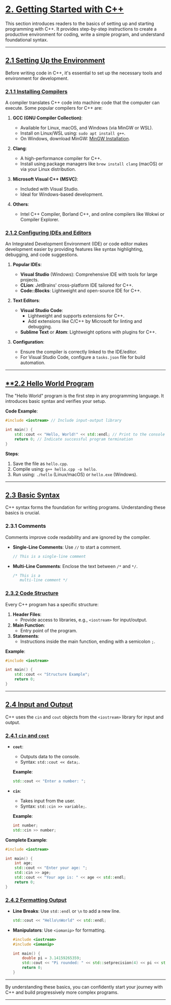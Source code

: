 # [**2. Getting Started with C++**](#2-getting-started-with-c)

This section introduces readers to the basics of setting up and starting programming with C++. It provides step-by-step instructions to create a productive environment for coding, write a simple program, and understand foundational syntax.

---

## [**2.1 Setting Up the Environment**](#21-setting-up-the-environment)

Before writing code in C++, it's essential to set up the necessary tools and environment for development.

### [**2.1.1 Installing Compilers**](#211-installing-compilers)

A compiler translates C++ code into machine code that the computer can execute. Some popular compilers for C++ are:

1. **GCC (GNU Compiler Collection)**:
   - Available for Linux, macOS, and Windows (via MinGW or WSL).
   - Install on Linux/WSL using: `sudo apt install g++`.
   - On Windows, download MinGW: [MinGW Installation](http://www.mingw.org/).

2. **Clang**:
   - A high-performance compiler for C++.
   - Install using package managers like `brew install clang` (macOS) or via your Linux distribution.

3. **Microsoft Visual C++ (MSVC)**:
   - Included with Visual Studio.
   - Ideal for Windows-based development.

4. **Others**:
   - Intel C++ Compiler, Borland C++, and online compilers like Wokwi or Compiler Explorer.

### [**2.1.2 Configuring IDEs and Editors**](#212-configuring-ides-and-editors)

An Integrated Development Environment (IDE) or code editor makes development easier by providing features like syntax highlighting, debugging, and code suggestions.

1. **Popular IDEs**:
   - **Visual Studio** (Windows): Comprehensive IDE with tools for large projects.
   - **CLion**: JetBrains' cross-platform IDE tailored for C++.
   - **Code::Blocks**: Lightweight and open-source IDE for C++.

2. **Text Editors**:
   - **Visual Studio Code**:
     - Lightweight and supports extensions for C++.
     - Add extensions like C/C++ by Microsoft for linting and debugging.
   - **Sublime Text** or **Atom**: Lightweight options with plugins for C++.

3. **Configuration**:
   - Ensure the compiler is correctly linked to the IDE/editor.
   - For Visual Studio Code, configure a `tasks.json` file for build automation.

---

## [**2.2 Hello World Program](#22-hello-world-program)

The "Hello World" program is the first step in any programming language. It introduces basic syntax and verifies your setup.

**Code Example**:
```cpp
#include <iostream> // Include input-output library

int main() {
    std::cout << "Hello, World!" << std::endl; // Print to the console
    return 0; // Indicate successful program termination
}
```

**Steps**:
1. Save the file as `hello.cpp`.
2. Compile using: `g++ hello.cpp -o hello`.
3. Run using: `./hello` (Linux/macOS) or `hello.exe` (Windows).

---

## [**2.3 Basic Syntax**](#23-basic-syntax)

C++ syntax forms the foundation for writing programs. Understanding these basics is crucial.

### **2.3.1 Comments**
Comments improve code readability and are ignored by the compiler.

- **Single-Line Comments**:
  Use `//` to start a comment.
  ```cpp
  // This is a single-line comment
  ```

- **Multi-Line Comments**:
  Enclose the text between `/*` and `*/`.
  ```cpp
  /* This is a
     multi-line comment */
  ```

### [**2.3.2 Code Structure**](#232-code-structure)
Every C++ program has a specific structure:
1. **Header Files**:
   - Provide access to libraries, e.g., `<iostream>` for input/output.
2. **Main Function**:
   - Entry point of the program.
3. **Statements**:
   - Instructions inside the main function, ending with a semicolon `;`.

**Example**:
```cpp
#include <iostream>

int main() { 
    std::cout << "Structure Example"; 
    return 0; 
}
```

---

## [**2.4 Input and Output**](#24-input-and-output)

C++ uses the `cin` and `cout` objects from the `<iostream>` library for input and output.

### [**2.4.1 `cin` and `cout`**](#241-cin-and-cout)

- **`cout`**:
  - Outputs data to the console.
  - Syntax: `std::cout << data;`.

  **Example**:
  ```cpp
  std::cout << "Enter a number: ";
  ```

- **`cin`**:
  - Takes input from the user.
  - Syntax: `std::cin >> variable;`.

  **Example**:
  ```cpp
  int number;
  std::cin >> number;
  ```

**Complete Example**:
```cpp
#include <iostream>

int main() {
    int age;
    std::cout << "Enter your age: ";
    std::cin >> age;
    std::cout << "Your age is: " << age << std::endl;
    return 0;
}
```

### [**2.4.2 Formatting Output**](#242-formatting-output)

- **Line Breaks**:
  Use `std::endl` or `\n` to add a new line.
  ```cpp
  std::cout << "Hello\nWorld" << std::endl;
  ```

- **Manipulators**:
  Use `<iomanip>` for formatting.
  ```cpp
  #include <iostream>
  #include <iomanip>

  int main() {
      double pi = 3.14159265359;
      std::cout << "Pi rounded: " << std::setprecision(4) << pi << std::endl;
      return 0;
  }
  ```

--- 

By understanding these basics, you can confidently start your journey with C++ and build progressively more complex programs.

---
